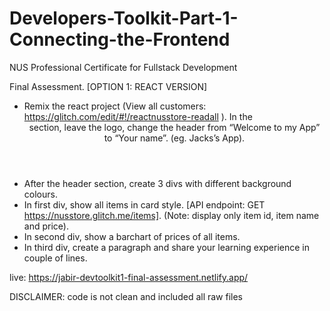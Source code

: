 # Developers-Toolkit-Part-1-Connecting-the-Frontend
NUS Professional Certificate for Fullstack Development

Final Assessment. [OPTION 1: REACT VERSION]
- Remix the react project (View all customers: https://glitch.com/edit/#!/reactnusstore-readall ). In the <header> section, leave the logo, change the header from
“Welcome to my App” to “Your name”. (eg. Jacks’s App).
- After the header section, create 3 divs with different background colours.
- In first div, show all items in card style. [API endpoint: GET
https://nusstore.glitch.me/items]. (Note: display only item id, item name and price).
- In second div, show a barchart of prices of all items.
- In third div, create a paragraph and share your learning experience in couple of lines.

live: https://jabir-devtoolkit1-final-assessment.netlify.app/

DISCLAIMER: code is not clean and included all raw files
